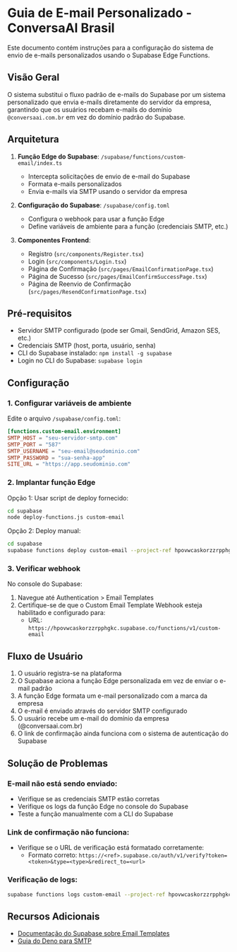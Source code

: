 # Guia de E-mail Personalizado - ConversaAI Brasil

Este documento contém instruções para a configuração do sistema de envio de e-mails personalizados usando o Supabase Edge Functions.

## Visão Geral

O sistema substitui o fluxo padrão de e-mails do Supabase por um sistema personalizado que envia e-mails diretamente do servidor da empresa, garantindo que os usuários recebam e-mails do domínio `@conversaai.com.br` em vez do domínio padrão do Supabase.

## Arquitetura

1. **Função Edge do Supabase**: `/supabase/functions/custom-email/index.ts`
   - Intercepta solicitações de envio de e-mail do Supabase
   - Formata e-mails personalizados
   - Envia e-mails via SMTP usando o servidor da empresa

2. **Configuração do Supabase**: `/supabase/config.toml`
   - Configura o webhook para usar a função Edge
   - Define variáveis de ambiente para a função (credenciais SMTP, etc.)

3. **Componentes Frontend**:
   - Registro (`src/components/Register.tsx`)
   - Login (`src/components/Login.tsx`) 
   - Página de Confirmação (`src/pages/EmailConfirmationPage.tsx`)
   - Página de Sucesso (`src/pages/EmailConfirmSuccessPage.tsx`)
   - Página de Reenvio de Confirmação (`src/pages/ResendConfirmationPage.tsx`)

## Pré-requisitos

- Servidor SMTP configurado (pode ser Gmail, SendGrid, Amazon SES, etc.)
- Credenciais SMTP (host, porta, usuário, senha)
- CLI do Supabase instalado: `npm install -g supabase`
- Login no CLI do Supabase: `supabase login`

## Configuração

### 1. Configurar variáveis de ambiente

Edite o arquivo `/supabase/config.toml`:

```toml
[functions.custom-email.environment]
SMTP_HOST = "seu-servidor-smtp.com"
SMTP_PORT = "587"
SMTP_USERNAME = "seu-email@seudominio.com"
SMTP_PASSWORD = "sua-senha-app"
SITE_URL = "https://app.seudominio.com"
```

### 2. Implantar função Edge

Opção 1: Usar script de deploy fornecido:
```bash
cd supabase
node deploy-functions.js custom-email
```

Opção 2: Deploy manual:
```bash
cd supabase
supabase functions deploy custom-email --project-ref hpovwcaskorzzrpphgkc
```

### 3. Verificar webhook

No console do Supabase:
1. Navegue até Authentication > Email Templates
2. Certifique-se de que o Custom Email Template Webhook esteja habilitado e configurado para:
   - URL: `https://hpovwcaskorzzrpphgkc.supabase.co/functions/v1/custom-email`

## Fluxo de Usuário

1. O usuário registra-se na plataforma
2. O Supabase aciona a função Edge personalizada em vez de enviar o e-mail padrão
3. A função Edge formata um e-mail personalizado com a marca da empresa
4. O e-mail é enviado através do servidor SMTP configurado
5. O usuário recebe um e-mail do domínio da empresa (@conversaai.com.br)
6. O link de confirmação ainda funciona com o sistema de autenticação do Supabase

## Solução de Problemas

### E-mail não está sendo enviado:
- Verifique se as credenciais SMTP estão corretas
- Verifique os logs da função Edge no console do Supabase
- Teste a função manualmente com a CLI do Supabase

### Link de confirmação não funciona:
- Verifique se o URL de verificação está formatado corretamente:
  - Formato correto: `https://<ref>.supabase.co/auth/v1/verify?token=<token>&type=<type>&redirect_to=<url>`

### Verificação de logs:
```bash
supabase functions logs custom-email --project-ref hpovwcaskorzzrpphgkc
```

## Recursos Adicionais

- [Documentação do Supabase sobre Email Templates](https://supabase.com/docs/guides/auth/auth-email-templates)
- [Guia do Deno para SMTP](https://deno.land/x/smtp@v0.7.0)
